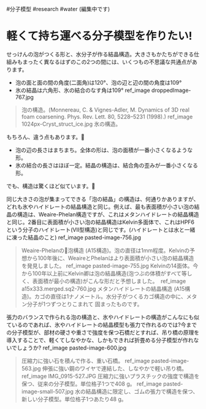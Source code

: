 #分子模型
#research
#water
(編集中です)
# 軽くて持ち運べる分子模型を作りたい!
せっけんの泡がつくる形と、水分子が作る結晶構造。大きさもかたちができる仕組みもまったく異なるはずのこの2つの間には、いくつもの不思議な共通点があります。

* 泡の面と面の間の角度(二面角)は120°、泡の辺と辺の間の角度は109°
* 氷の結晶は六角形、氷の結合のなす角は109°
ref_image droppedImage-767.jpg
> 泡の構造。(Monnereau, C. & Vignes-Adler, M. Dynamics of 3D real foam coarsening. Phys. Rev. Lett. 80, 5228&#8211;5231 (1998).)
ref_image 1024px-Cryst_struct_ice.jpg
> 氷の構造。

もちろん、違う点もあります。

* 泡の辺の長さはまちまち。全体の形は、泡の面積が一番小さくなるような形。
* 氷の結合の長さはほぼ一定。結晶の構造は、結合角の歪みが一番小さくなる形。

でも、構造は驚くほど似ています。

同じ大きさの泡が集まってできる「泡の結晶」の構造は、何通りかありますが、どれも氷やハイドレートの結晶構造と同じ。例えば、最も表面積が小さい泡の結晶の構造は、Weaire-Phelan構造ですが、これはメタンハイドレートの結晶構造と同じ。2番目に表面積が小さい泡の結晶構造はKelvin多面体で、これはHPF6という分子のハイドレート(VII型構造)と同じです。(ハイドレートとは水と一緒に凍った結晶のこと)
ref_image pasted-image-756.jpg
> Weaire-Phelanの泡構造 (A15構造)。泡の直径は1mm程度。Kelvinの予想から100年後に、WeaireとPhelanはより表面積が小さい泡の結晶構造&#8232;を発見しました。
ref_image pasted-image-755.jpg
> Kelvinの14面体。今から100年以上前にKelvin卿は泡の結晶構造(泡つぶの体積がすべて等しく、表面積が最小の構造)がこんな形だと予想しました。&#8232;
ref_image a15x333.merged.sq2-760.jpg
> メタンハイドレートの結晶構造 (A15構造)。カゴの直径は1ナノメートル。水分子がつくるカゴ構造の中に、メタン分子が1つずつとりこまれて&#8232;固まったものです。

張力のバランスで作られる泡の構造と、氷やハイドレートの構造がこんなにも似ているのであれば、氷やハイドレートの結晶模型も張力で作れるのでは?今までの分子模型が、部材の硬さや重さで強度を保つ石橋だとすれば、吊り橋の原理を導入することで、軽くてしなやかな、しかもできれば折畳める分子模型が作れないでしょうか? 
ref_image pasted-image-600.jpg
> 圧縮力に強い石を積んで作る、重い石橋。
ref_image pasted-image-563.jpg
> 伸張に強い鋼のワイヤで連結した、しなやかで軽い吊り橋。
ref_image IMG_0915-527.JPG
> 圧縮力に強いプラスチックの強度で構造を保つ、従来の分子模型。単位格子1つで408 g。
ref_image pasted-image-small-507.jpg
> 水の結晶構造に限定し、ゴムの張力で構造を保つ、新しい分子模型。単位格子1つあたり48 g。
